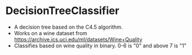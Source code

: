 # DecisionTreeClassifier

- A decision tree based on the C4.5 algorithm.
- Works on a wine dataset from https://archive.ics.uci.edu/ml/datasets/Wine+Quality
- Classifies based on wine quality in binary. 0-6 is "0" and above 7 is "1"
